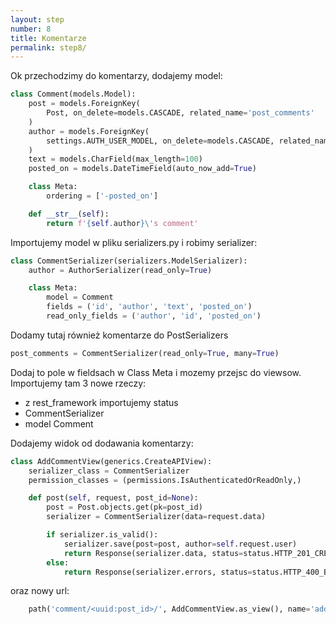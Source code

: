 ```yaml
---
layout: step
number: 8
title: Komentarze
permalink: step8/
---
```


Ok przechodzimy do komentarzy, dodajemy model:

```python 
class Comment(models.Model):
    post = models.ForeignKey(
        Post, on_delete=models.CASCADE, related_name='post_comments'
    )
    author = models.ForeignKey(
        settings.AUTH_USER_MODEL, on_delete=models.CASCADE, related_name='user_comments'
    )
    text = models.CharField(max_length=100)
    posted_on = models.DateTimeField(auto_now_add=True)

    class Meta:
        ordering = ['-posted_on']

    def __str__(self):
        return f'{self.author}\'s comment'
```

Importujemy model w pliku serializers.py i robimy serializer:

```python
class CommentSerializer(serializers.ModelSerializer):
    author = AuthorSerializer(read_only=True)

    class Meta:
        model = Comment
        fields = ('id', 'author', 'text', 'posted_on')
        read_only_fields = ('author', 'id', 'posted_on')
```

Dodamy tutaj również komentarze do PostSerializers

```python
post_comments = CommentSerializer(read_only=True, many=True)
```

Dodaj to pole w fieldsach w Class Meta i mozemy przejsc do viewsow. Importujemy tam 3 nowe rzeczy:
- z rest_framework importujemy status 
- CommentSerializer
- model Comment

Dodajemy widok od dodawania komentarzy:
```python
class AddCommentView(generics.CreateAPIView):
    serializer_class = CommentSerializer
    permission_classes = (permissions.IsAuthenticatedOrReadOnly,)

    def post(self, request, post_id=None):
        post = Post.objects.get(pk=post_id)
        serializer = CommentSerializer(data=request.data)

        if serializer.is_valid():
            serializer.save(post=post, author=self.request.user)
            return Response(serializer.data, status=status.HTTP_201_CREATED)
        else:
            return Response(serializer.errors, status=status.HTTP_400_BAD_REQUEST)
```

oraz nowy url:

```python
    path('comment/<uuid:post_id>/', AddCommentView.as_view(), name='add-comment'),
```